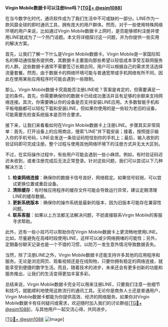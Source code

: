**Virgin Mobile数据卡可以注册line吗？[[TG💪+ @esim1088](https://t.me/s/esim1088)]**

在当今数字化时代，通讯软件成为了我们生活中不可或缺的一部分。LINE作为一款风靡全球的即时通讯工具，拥有庞大的用户群体。然而，对于一些使用特殊网络环境的用户来说，比如通过Virgin Mobile数据卡上网时，是否能够顺利注册并使用LINE就成为了一个热门话题。本文将详细探讨这一问题，并为你提供一些实用的解决方案。

首先，让我们了解一下什么是Virgin Mobile数据卡。Virgin Mobile是一家国际知名的移动通信服务提供商，其数据卡主要面向那些希望以较低成本享受互联网服务的人群。这些数据卡通常不需要签订长期合同，用户可以根据自己的需求灵活选择流量套餐。然而，由于数据卡的网络环境可能与普通宽带或手机网络有所不同，因此在使用某些应用程序时可能会遇到一些限制。

那么，Virgin Mobile数据卡究竟能否注册LINE呢？答案是肯定的，但需要满足一定的条件。首先，你需要确保你的数据卡已经成功激活并且有足够的余额来支持网络连接。其次，你需要确认你的设备是否支持安装LINE应用。大多数智能手机和平板电脑都可以轻松下载和安装LINE，但如果你使用的是一些较为老旧的设备，可能需要先检查系统版本是否符合要求。

接下来，让我们来看看如何在Virgin Mobile数据卡上注册LINE。步骤其实非常简单：首先，打开设备上的应用商店，搜索“LINE”并下载安装；接着，按照提示输入你的手机号码，LINE会发送一条验证码短信到你的手机上；最后，输入收到的验证码即可完成注册。整个过程与使用其他网络环境下的注册方式并无太大区别。

不过，在实际操作过程中，有些用户可能会遇到一些小麻烦。例如，有时验证码迟迟未收到，或者注册完成后无法正常登录。针对这些问题，我们可以尝试以下几种解决方法：

1. **检查网络连接**：确保你的数据卡信号良好，网络稳定。如果信号较弱，可以尝试更换位置或重启设备。
2. **清除缓存**：有时候应用程序的缓存文件可能会导致运行异常，建议定期清理LINE的缓存数据。
3. **更新系统版本**：确保你的操作系统是最新的版本，因为旧版本可能存在兼容性问题。
4. **联系客服**：如果以上方法都无法解决问题，不妨直接联系Virgin Mobile的客服寻求帮助。

此外，还有一些小技巧可以帮助你在Virgin Mobile数据卡上更流畅地使用LINE。比如，尽量避免在高峰时段使用LINE，这样可以减少网络拥堵的可能性；另外，定期备份聊天记录也是一个不错的习惯，以防万一发生意外情况导致数据丢失。

当然，除了注册LINE之外，Virgin Mobile数据卡还能支持许多其他的应用程序和服务。无论是浏览网页、观看视频还是在线购物，只要你拥有稳定的网络连接，就能享受到便捷的数字生活。而且，随着技术的进步，未来还会有更多创新的功能和服务推出，让我们的生活变得更加丰富多彩。

总结来说，Virgin Mobile数据卡完全可以用来注册LINE，只要我们注意一些细节和技巧，就能顺利地使用这款流行的通讯工具。无论你是商务人士还是普通用户，Virgin Mobile数据卡都能为你提供高效、经济的网络服务。如果你对Virgin Mobile数据卡有任何疑问或需求，欢迎随时加入我们的讨论群组[[TG💪+ @esim1088](https://t.me/s/esim1088)]，与其他用户一起交流心得，共同进步。

[[TG💪+ @esim1088](https://t.me/s/esim1088) ![Image](https://i.postimg.cc/4NQfJmqS/Snipaste-2025-05-13-00-14-12.png)]